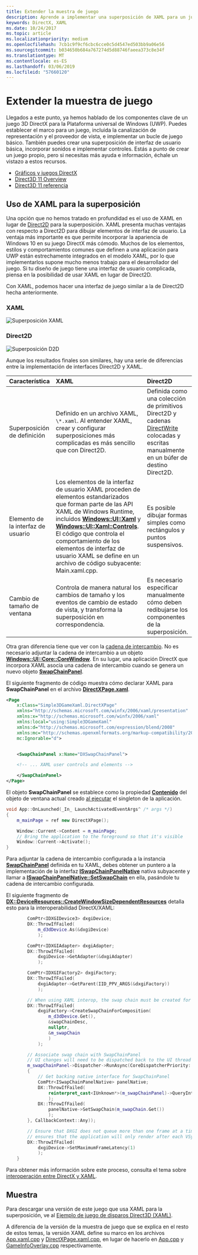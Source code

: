 ```yaml
---
title: Extender la muestra de juego
description: Aprende a implementar una superposición de XAML para un juego DirectX UWP.
keywords: DirectX, XAML
ms.date: 10/24/2017
ms.topic: article
ms.localizationpriority: medium
ms.openlocfilehash: 7cb1c9f9cf6cbc6cce0c5d4547ed503bb9a06e56
ms.sourcegitcommit: b034650b684a767274d5d88746faeea373c8e34f
ms.translationtype: MT
ms.contentlocale: es-ES
ms.lasthandoff: 03/06/2019
ms.locfileid: "57660120"
---
```

# <a name="extend-the-game-sample"></a>Extender la muestra de juego

Llegados a este punto, ya hemos hablado de los componentes clave de un juego 3D DirectX para la Plataforma universal de Windows (UWP). Puedes establecer el marco para un juego, incluida la canalización de representación y el proveedor de vista, e implementar un bucle de juego básico. También puedes crear una superposición de interfaz de usuario básica, incorporar sonidos e implementar controles. Estás a punto de crear un juego propio, pero si necesitas más ayuda e información, échale un vistazo a estos recursos.

-   [Gráficos y juegos DirectX](https://msdn.microsoft.com/library/windows/desktop/ee663274)
-   [Direct3D 11 Overview](https://msdn.microsoft.com/library/windows/desktop/ff476345)
-   [Direct3D 11 referencia](https://msdn.microsoft.com/library/windows/desktop/ff476147)

## <a name="using-xaml-for-the-overlay"></a>Uso de XAML para la superposición


Una opción que no hemos tratado en profundidad es el uso de XAML en lugar de [Direct2D](https://msdn.microsoft.com/library/windows/desktop/dd370990) para la superposición. XAML presenta muchas ventajas con respecto a Direct2D para dibujar elementos de interfaz de usuario. La ventaja más importante es que permite incorporar la apariencia de Windows 10 en su juego DirectX más cómodo. Muchos de los elementos, estilos y comportamientos comunes que definen a una aplicación para UWP están estrechamente integrados en el modelo XAML, por lo que implementarlos supone mucho menos trabajo para el desarrollador del juego. Si tu diseño de juego tiene una interfaz de usuario complicada, piensa en la posibilidad de usar XAML en lugar de Direct2D.

Con XAML, podemos hacer una interfaz de juego similar a la de Direct2D hecha anteriormente.

### <a name="xaml"></a>XAML
![Superposición XAML](./images/simple-dx-game-extend-xaml.PNG)

### <a name="direct2d"></a>Direct2D
![Superposición D2D](./images/simple-dx-game-extend-d2d.PNG)

Aunque los resultados finales son similares, hay una serie de diferencias entre la implementación de interfaces Direct2D y XAML.

Característica | XAML| Direct2D
:----------|:----------- | :-----------
Superposición de definición | Definido en un archivo XAML, `\*.xaml`. Al entender XAML, crear y configurar superposiciones más complicadas es más sencillo que con Direct2D.| Definida como una colección de primitivos Direct2D y cadenas [DirectWrite](https://msdn.microsoft.com/library/windows/desktop/dd368038) colocadas y escritas manualmente en un búfer de destino Direct2D. 
Elemento de la interfaz de usuario | Los elementos de la interfaz de usuario XAML proceden de elementos estandarizados que forman parte de las API XAML de Windows Runtime, incluidos [**Windows::UI::Xaml**](https://msdn.microsoft.com/library/windows/apps/br209045) y [**Windows::UI::Xaml::Controls**](https://msdn.microsoft.com/library/windows/apps/br227716). El código que controla el comportamiento de los elementos de interfaz de usuario XAML se define en un archivo de código subyacente: Main.xaml.cpp. | Es posible dibujar formas simples como rectángulos y puntos suspensivos.
Cambio de tamaño de ventana | Controla de manera natural los cambios de tamaño y los eventos de cambio de estado de vista, y transforma la superposición en correspondencia. | Es necesario especificar manualmente cómo deben redibujarse los componentes de la superposición.


Otra gran diferencia tiene que ver con la [cadena de intercambio](https://docs.microsoft.com/windows/uwp/graphics-concepts/swap-chains). No es necesario adjuntar la cadena de intercambio a un objeto [**Windows::UI::Core::CoreWindow**](https://docs.microsoft.com/uwp/api/windows.ui.core.corewindow). En su lugar, una aplicación DirectX que incorpora XAML asocia una cadena de intercambio cuando se genera un nuevo objeto [**SwapChainPanel**](https://docs.microsoft.com/uwp/api/windows.ui.xaml.controls.swapchainpanel). 

El siguiente fragmento de código muestra cómo declarar XAML para **SwapChainPanel** en el archivo [**DirectXPage.xaml**](https://github.com/Microsoft/Windows-universal-samples/blob/6370138b150ca8a34ff86de376ab6408c5587f5d/Samples/Simple3DGameXaml/cpp/DirectXPage.xaml).
```xml
<Page
    x:Class="Simple3DGameXaml.DirectXPage"
    xmlns="http://schemas.microsoft.com/winfx/2006/xaml/presentation"
    xmlns:x="http://schemas.microsoft.com/winfx/2006/xaml"
    xmlns:local="using:Simple3DGameXaml"
    xmlns:d="http://schemas.microsoft.com/expression/blend/2008"
    xmlns:mc="http://schemas.openxmlformats.org/markup-compatibility/2006"
    mc:Ignorable="d">


    <SwapChainPanel x:Name="DXSwapChainPanel">

    <!-- ... XAML user controls and elements -->

    </SwapChainPanel>
</Page>
```

El objeto **SwapChainPanel** se establece como la propiedad [**Contenido**](https://docs.microsoft.com/uwp/api/Windows.UI.Xaml.Window.Content) del objeto de ventana actual creado [al ejecutar](https://github.com/Microsoft/Windows-universal-samples/blob/6370138b150ca8a34ff86de376ab6408c5587f5d/Samples/Simple3DGameXaml/cpp/App.xaml.cpp#L45-L51) el singleton de la aplicación.

```cpp
void App::OnLaunched(_In_ LaunchActivatedEventArgs^ /* args */)
{
    m_mainPage = ref new DirectXPage();

    Window::Current->Content = m_mainPage;
    // Bring the application to the foreground so that it's visible
    Window::Current->Activate();
}
```


Para adjuntar la cadena de intercambio configurada a la instancia [**SwapChainPanel**](https://docs.microsoft.com/uwp/api/Windows.UI.Xaml.Controls.SwapChainPanel) definida en tu XAML, debes obtener un puntero a la implementación de la interfaz [**ISwapChainPanelNative**](https://msdn.microsoft.com/library/dn302143) nativa subyacente y llamar a [**ISwapChainPanelNative::SetSwapChain**](https://msdn.microsoft.com/library/windows/desktop/dn302144) en ella, pasándole tu cadena de intercambio configurada. 

El siguiente fragmento de [**DX::DeviceResources::CreateWindowSizeDependentResources**](https://github.com/Microsoft/Windows-universal-samples/blob/6370138b150ca8a34ff86de376ab6408c5587f5d/Samples/Simple3DGameXaml/cpp/Common/DeviceResources.cpp#L218-L521) detalla esto para la interoperabilidad DirectX/XAML:

```cpp
        ComPtr<IDXGIDevice3> dxgiDevice;
        DX::ThrowIfFailed(
            m_d3dDevice.As(&dxgiDevice)
            );

        ComPtr<IDXGIAdapter> dxgiAdapter;
        DX::ThrowIfFailed(
            dxgiDevice->GetAdapter(&dxgiAdapter)
            );

        ComPtr<IDXGIFactory2> dxgiFactory;
        DX::ThrowIfFailed(
            dxgiAdapter->GetParent(IID_PPV_ARGS(&dxgiFactory))
            );

        // When using XAML interop, the swap chain must be created for composition.
        DX::ThrowIfFailed(
            dxgiFactory->CreateSwapChainForComposition(
                m_d3dDevice.Get(),
                &swapChainDesc,
                nullptr,
                &m_swapChain
                )
            );

        // Associate swap chain with SwapChainPanel
        // UI changes will need to be dispatched back to the UI thread
        m_swapChainPanel->Dispatcher->RunAsync(CoreDispatcherPriority::High, ref new DispatchedHandler([=]()
        {
            // Get backing native interface for SwapChainPanel
            ComPtr<ISwapChainPanelNative> panelNative;
            DX::ThrowIfFailed(
                reinterpret_cast<IUnknown*>(m_swapChainPanel)->QueryInterface(IID_PPV_ARGS(&panelNative))
                );
            DX::ThrowIfFailed(
                panelNative->SetSwapChain(m_swapChain.Get())
                );
        }, CallbackContext::Any));

        // Ensure that DXGI does not queue more than one frame at a time. This both reduces latency and
        // ensures that the application will only render after each VSync, minimizing power consumption.
        DX::ThrowIfFailed(
            dxgiDevice->SetMaximumFrameLatency(1)
            );
    }
```

Para obtener más información sobre este proceso, consulta el tema sobre [interoperación entre DirectX y XAML](directx-and-xaml-interop.md).

## <a name="sample"></a>Muestra

Para descargar una versión de este juego que usa XAML para la superposición, ve al [Ejemplo de juego de disparos Direct3D (XAML)](https://github.com/Microsoft/Windows-universal-samples/tree/master/Samples/Simple3DGameXaml).


A diferencia de la versión de la muestra de juego que se explica en el resto de estos temas, la versión XAML define su marco en los archivos [App.xaml.cpp](https://github.com/Microsoft/Windows-universal-samples/blob/6370138b150ca8a34ff86de376ab6408c5587f5d/Samples/Simple3DGameXaml/cpp/App.xaml.cpp) y [DirectXPage.xaml.cpp](https://github.com/Microsoft/Windows-universal-samples/blob/6370138b150ca8a34ff86de376ab6408c5587f5d/Samples/Simple3DGameXaml/cpp/DirectXPage.xaml.cpp), en lugar de hacerlo en [App.cpp](https://github.com/Microsoft/Windows-universal-samples/blob/6370138b150ca8a34ff86de376ab6408c5587f5d/Samples/Simple3DGameDX/cpp/App.cpp) y [GameInfoOverlay.cpp](https://github.com/Microsoft/Windows-universal-samples/blob/6370138b150ca8a34ff86de376ab6408c5587f5d/Samples/Simple3DGameDX/cpp/GameInfoOverlay.cpp) respectivamente.